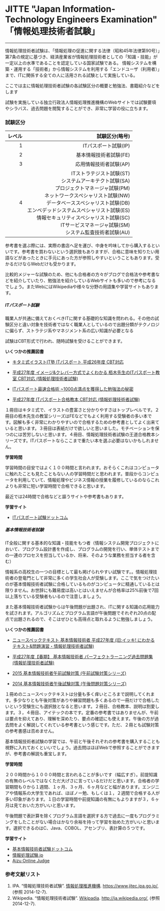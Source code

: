 # JITTE "Japan Information-Technology Engineers Examination" 「情報処理技術者試験」
---

情報処理技術者試験は、「情報処理の促進に関する法律（昭和45年法律第90号）」第7条の規定に基づき、経済産業省が情報処理技術者としての「知識・技能」が一定以上の水準であることを認定している国家試験である。 情報システムを構築・運用する「技術者」から情報システムを利用する「エンドユーザ（利用者）」まで、ITに関係する全ての人に活用される試験として実施している。


ここでは主に情報処理技術者試験の各試験区分の概要と勉強法、書籍紹介などをします

試験を実施している独立行政法人情報処理推進機構のWebサイトでは試験要項やシラバス、過去問題を閲覧することができ、非常に学習の役に立ちます。

### 試験区分

| レベル| 試験区分(略号) |
|--:|--:|
| 1| ITパスポート試験(IP) |
| 2| 基本情報技術者試験(FE) |
| 3| 応用情報技術者試験(AP) |
| 4 | ITストラテジスト試験(ST) <br> システムアーキテクト試験(SA) <br> プロジェクトマネージャ試験(PM) <br> ネットワークスペシャリスト試験(NW) <br> データベーススペシャリスト試験(DB) <br> エンベデッドシステムスペシャリスト試験(ES) <br> 情報セキュリティスペシャリスト試験(SC) <br> ITサービスマネージャ試験(SM) <br> システム監査技術者試験(AU) |


参考書を選ぶ際には、実際の書店へ足を運び、中身を吟味してから購入するといいです。参考書を買わないという選択肢もありますが、合格に意味を知りたい用語などがあったときに手元にあった方が参照しやすいということもあります。受かるだけならWebだけも受かります。

比較的メジャーな試験のため、他にも合格者の方々がブログで合格法や参考書などを紹介していたり、勉強法を紹介しているWebサイトも多いので参考になるでしょう。またWebにはWikipediaや様々な分野の用語集や学習サイトもあります。

##### ITパスポート試験

職業人が共通に備えておくべきITに関する基礎的な知識を問われる。その他の試験区分と違い対象を技術者ではなく職業人としているので出題分類がテクノロジに偏らず、ストラテジ系やマネジメント系の広い知識が必要となる

試験はCBT形式で行われ、随時試験を受けることができます。

**いくつかの推薦図書**

* <a href="http://www.amazon.co.jp/gp/product/4774161802/ref=as_li_ss_tl?ie=UTF8&camp=247&creative=7399&creativeASIN=4774161802&linkCode=as2&tag=yatagarasu38-22">キタミ式イラストIT塾 ITパスポート 平成26年度 CBT対応</a><img src="http://ir-jp.amazon-adsystem.com/e/ir?t=yatagarasu38-22&l=as2&o=9&a=4774161802" width="1" height="1" border="0" alt="" style="border:none !important; margin:0px !important;" />

* <a href="http://www.amazon.co.jp/gp/product/4774169188/ref=as_li_ss_tl?ie=UTF8&camp=247&creative=7399&creativeASIN=4774169188&linkCode=as2&tag=yatagarasu38-22">平成27年度 イメージ&クレバー方式でよくわかる 栢木先生のITパスポート教室 CBT対応 (情報処理技術者試験)</a><img src="http://ir-jp.amazon-adsystem.com/e/ir?t=yatagarasu38-22&l=as2&o=9&a=4774169188" width="1" height="1" border="0" alt="" style="border:none !important; margin:0px !important;" />

* <a href="http://www.amazon.co.jp/gp/product/4774158208/ref=as_li_ss_tl?ie=UTF8&camp=247&creative=7399&creativeASIN=4774158208&linkCode=as2&tag=yatagarasu38-22">ITパスポート最速合格術 ~1000点満点を獲得した勉強法の秘密</a><img src="http://ir-jp.amazon-adsystem.com/e/ir?t=yatagarasu38-22&l=as2&o=9&a=4774158208" width="1" height="1" border="0" alt="" style="border:none !important; margin:0px !important;" />

* <a href="http://www.amazon.co.jp/gp/product/477416917X/ref=as_li_ss_tl?ie=UTF8&camp=247&creative=7399&creativeASIN=477416917X&linkCode=as2&tag=yatagarasu38-22">平成27年度 ITパスポート合格教本 CBT対応 (情報処理技術者試験)</a><img src="http://ir-jp.amazon-adsystem.com/e/ir?t=yatagarasu38-22&l=as2&o=9&a=477416917X" width="1" height="1" border="0" alt="" style="border:none !important; margin:0px !important;" />



１冊目はキタミ式で、イラストの豊富さと分かりやすさはトップレベルです。２冊目の栢木先生の教室シリーズはFEなどでもよく利用する受験者の多い本です。図解も多く非常にわかりやすいので合格するための参考書としてよく出来ていると思います。３冊目は表紙だけで欲しいと思いました。モチベーションを保つのには苦労しないと思います。４冊目、情報処理技術者試験の王道合格教本シリーズです。ITパスポートならここまで重たい本を選ぶ必要はないかもしれません。

**学習時間**

学習時間の目安ではよく１００時間と言われます。おそらくこれはコンピュータに触れたことも見たこともない人の学習時間だと思われます。普段からコンピュータを利用していて、情報処理やビジネス情報の授業を履修しているのならこれよりも非常に短い学習時間で合格できると思います。

最近では24時間で合格などと謳うサイトや参考書もあります。

**学習サイト**

* [ITパスポート試験ドットコム][IP.com]

##### 基本情報技術者試験

IT全般に関する基本的な知識・技能をもつ者（情報システム開発プロジェクトにおいて、プログラム設計書を作成し、プログラムの開発を行い、単体テストまでの一連のプロセスを担当しているか、将来、そのような業務を担当する者を含む）

情報系の高校生の一つの目標として最も掲げられやすい試験です。。情報処理技術者の登竜門として非常に多くの学生社会人が受験します。ここで気をつけたいのが基本情報技術者試験に合格しているものがコンピュータに精通しているとは限りません。お世辞にも難易度は高いとはいえませんが合格率は25%前後で7回以上落ちている受験者もいるので注意しましょう。

また基本情報技術者試験からは午後問題が出題され、ITに関する知識の応用能力を試されます。アルゴリズムとプログラム言語が午後問題でそれぞれ20点の配点で出題されるので、そこはぜひとも高得点と取れるように勉強しましょう。

**いくつかの推薦図書**

* <a href="http://www.amazon.co.jp/gp/product/4813261078/ref=as_li_ss_tl?ie=UTF8&camp=247&creative=7399&creativeASIN=4813261078&linkCode=as2&tag=yatagarasu38-22">ニュースペックテキスト 基本情報技術者 平成27年度 (旧:イッキ! にわかる テキスト&問題演習・情報処理技術者試験)</a><img src="http://ir-jp.amazon-adsystem.com/e/ir?t=yatagarasu38-22&l=as2&o=9&a=4813261078" width="1" height="1" border="0" alt="" style="border:none !important; margin:0px !important;" />

* <a href="http://www.amazon.co.jp/gp/product/4774168211/ref=as_li_ss_tl?ie=UTF8&camp=247&creative=7399&creativeASIN=4774168211&linkCode=as2&tag=yatagarasu38-22">平成27年度【春期】 基本情報技術者 パーフェクトラーニング過去問題集 (情報処理技術者試験)</a><img src="http://ir-jp.amazon-adsystem.com/e/ir?t=yatagarasu38-22&l=as2&o=9&a=4774168211" width="1" height="1" border="0" alt="" style="border:none !important; margin:0px !important;" />

* <a href="http://www.amazon.co.jp/gp/product/4872689909/ref=as_li_ss_tl?ie=UTF8&camp=247&creative=7399&creativeASIN=4872689909&linkCode=as2&tag=yatagarasu38-22">2015 基本情報技術者午前試験対策 (午前試験対策シリーズ)</a><img src="http://ir-jp.amazon-adsystem.com/e/ir?t=yatagarasu38-22&l=as2&o=9&a=4872689909" width="1" height="1" border="0" alt="" style="border:none !important; margin:0px !important;" />

* <a href="http://www.amazon.co.jp/gp/product/4872689542/ref=as_li_ss_tl?ie=UTF8&camp=247&creative=7399&creativeASIN=4872689542&linkCode=as2&tag=yatagarasu38-22">2014 基本情報技術者午後試験対策 (午後問題対策シリーズ)</a><img src="http://ir-jp.amazon-adsystem.com/e/ir?t=yatagarasu38-22&l=as2&o=9&a=4872689542" width="1" height="1" border="0" alt="" style="border:none !important; margin:0px !important;" />


１冊めのニュースペックテキストは分量も多く痒いところまで説明してくれます。多少なりとも午後対策がありや練習問題も多くあるので一冊だけで合格したいという受験生にも選択肢となると思います。２冊目、合格教本、説明は割愛します。３，４冊目、アイテックの本です。定番の参考書ではありませんが、午前は要点を抑えてあり、理解を深めたり、要点の確認にも使えます。午後の方が過去問をよく解説してくれている参考書という感じです。ただ、２冊とも試験対策の参考書感は否めません。

基本情報技術者試験の学習では、午前と午後それぞれの参考書を購入することも視野に入れておくといいでしょう。過去問はほぼWebで参照することができますが、参考書の解説も重宝します。

**学習時間**

２００時間から１０００時間と言われることが多いです（幅広すぎ）。前提知識の有無のレベルではなくただ大げさに言っているだけだと思います。合格者の学習期間も０から１週間、１ヶ月、３ヶ月、６ヶ月などと幅があります。エンジニアや情報系の大学生であれば、ほぼノー勉、もしくは１，２週間で合格する人が多い印象があります。１日の学習時間や前提知識の有無にもよりますが３，６ヶ月は見ておいた方がいいと思います。

午後問題で表計算を除くプログラム言語を選択する方で過去に一度もプログラミングをしたことがない場合はかなり余裕を持って学習を始めた方がいいと思います。選択できるのはC、Java、COBOL、アセンブリ、表計算の５つです。

**学習サイト**

* [基本情報技術者試験ドットコム][FE.com]
* [情報処理試験.jp][FE.jp]
* [Aizu Online Judge][AOJ.jp]

### 参考文献リスト
1. IPA. “情報処理技術者試験”. [情報処理推進機構][IPA]. https://www.jitec.ipa.go.jp/, (参照 2014-12-7).
2. Wikipedia. “情報処理技術者試験”. [Wikipadia][wikipedia]. http://ja.wikipedia.org/, (参照 2014-12-7).

[IP.com]:http://www.itpassportsiken.com/
[FE.com]:http://www.fe-siken.com/
[FE.jp]:http://情報処理試験.jp/index.html
[wikipedia]:http://ja.wikipedia.org/
[IPA]:https://www.jitec.ipa.go.jp/
[AOJ.jp]:http://judge.u-aizu.ac.jp/onlinejudge/
